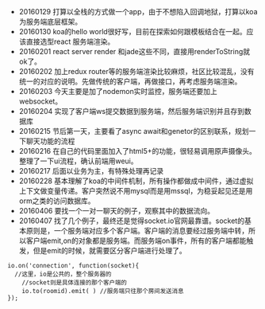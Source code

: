 
* 20160129 打算以全栈的方式做一个app，由于不想陷入回调地狱，打算以koa为服务端底层框架。
* 20160130 koa的hello world很好写，目前在探索如何跟模板结合在一起。应该直接选型react 服务端渲染。
* 20160201 react server render 和jade这些不同，直接用renderToString就ok了。
* 20160202 加上redux router等的服务端渲染比较麻烦，社区比较混乱，没有统一的对应的说明。先做传统的客户端，再做接口，再考虑服务端渲染。
* 20160203 今天主要是加了nodemon实时监控，服务端还要加上websocket。
* 20160204 实现了客户端ws提交数据到服务端，然后服务端识别并且存到数据库
* 20160215 节后第一天，主要看了async await和genetor的区别联系，规划一下聊天功能的流程
* 20160216 在自己的代码里面加入了html5+的功能，很轻易调用原声摄像头。整理了一下ui流程，确认前端用weui。
* 20160217 后面以业务为主，有特殊处理再记录
* 20160228 基本理解了koa的中间件机制，所有操作都做成中间件，通过虚拟上下文做变量传递。客户突然说不用mysql而是用mssql，为稳妥起见还是用orm之类的访问数据库。
* 20160406 要找一个一对一聊天的例子，观察其中的数据流向。
* 20160407 找了几个例子，最终还是觉得socket.io官网最靠谱。socket的基本原则是，一个服务端对应多个客户端。客户端的消息要经过服务端中转，所以客户端emit,on的对象都是服务端。而服务端on事件，所有的客户端都能触发，但是emit的时候，就需要区分客户端进行处理了。
```
io.on('connection', function(socket){
  //这里，io是公共的，整个服务器的
	//socket则是具体连接的那个客户端的
	io.to(roomid).emit( ) //服务端只往那个房间发送消息
});
```
